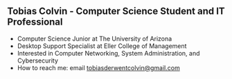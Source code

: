 ## Tobias Colvin - Computer Science Student and IT Professional
- Computer Science Junior at The University of Arizona
- Desktop Support Specialist at Eller College of Management
- Interested in Computer Networking, System Administration, and Cybersecurity 
- How to reach me: email [tobiasderwentcolvin@gmail.com](tobiasderwentcolvin@gmail.com)

